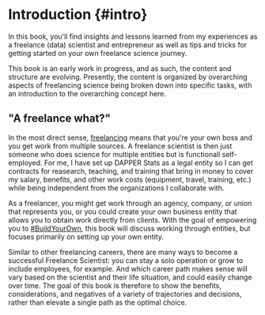 # Introduction {#intro}

In this book, you'll find insights and lessons learned from my experiences as a freelance (data) scientist and entrepreneur as well as tips and tricks for getting started on your own freelance science journey. 

This book is an early work in progress, and as such, the content and structure are evolving. 
Presently, the content is organized by overarching aspects of freelancing science being broken down into specific tasks, with an introduction to the overarching concept here.

## "A freelance what?"

In the most direct sense, [freelancing](#d_freelance) means that you're your own boss and you get work from multiple sources. 
A freelance scientist is then just someone who does science for multiple entities but is functionall self-employed. 
For me, I have set up DAPPER Stats as a legal entity so I can get contracts for reasearch, teaching, and training that bring in money to cover my salary, benefits, and other work costs (equipment, travel, training, etc.) while being independent from the organizations I collaborate with.

As a freelancer, you might get work through an agency, company, or union that represents you, or you could create your own business entity that allows you to obtain work directly from clients. 
With the goal of empowering you to [#BuildYourOwn](#d_BYO), this book will discuss working through entities, but focuses primarily on setting up your own entity.

Similar to other freelancing careers, there are many ways to become a successful Freelance Scientist: you can stay a solo operation or grow to include employees, for example. 
And which career path makes sense will vary based on the scientist and their life situation, and could easily change over time.
The goal of this book is therefore to show the benefits, considerations, and negatives of a variety of trajectories and decisions, rather than elevate a single path as the optimal choice.
